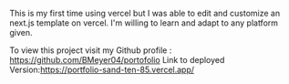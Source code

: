 This is my first time using vercel but I was able to edit and customize an next.js template on vercel.
I'm willing to learn and adapt to any platform given.

To view this project visit my Github profile : https://github.com/BMeyer04/portofolio
Link to deployed Version:https://portfolio-sand-ten-85.vercel.app/
